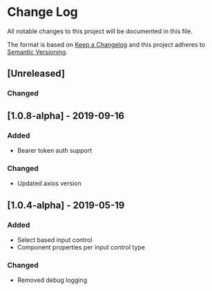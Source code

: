 # Change Log
All notable changes to this project will be documented in this file.

The format is based on [Keep a Changelog](http://keepachangelog.com/)
and this project adheres to [Semantic Versioning](http://semver.org/).

## [Unreleased]

### Changed

## [1.0.8-alpha] - 2019-09-16
### Added
- Bearer token auth support

### Changed
- Updated axios version

## [1.0.4-alpha] - 2019-05-19
### Added
- Select based input control
- Component properties per input control type

### Changed
- Removed debug logging
